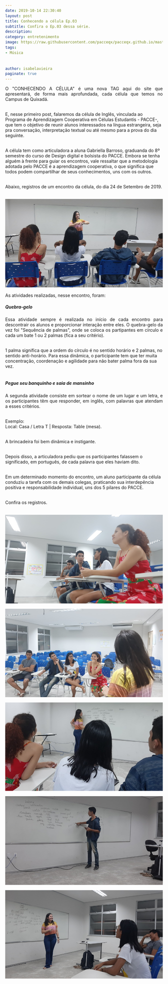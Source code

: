 ```yaml
---
date: 2019-10-14 22:30:40
layout: post
title: Conhecendo a célula Ep.03
subtitle: Confira o Ep.03 dessa série.
description: 
category: entretenimento
image: https://raw.githubusercontent.com/pacceqx/pacceqx.github.io/master/assets/pic/2019-10-14/capa.png
tags:
- Música


author: isabelavieira
paginate: true
---
```

<p style="text-align: justify">
O "CONHECENDO A CÉLULA" é uma nova TAG aqui do site que apresentará, de forma mais aprofundada, cada célula que temos no Campus de Quixadá.<br><br>

E, nesse primeiro post, falaremos da célula de Inglês, vinculada ao Programa de Aprendizagem Cooperativa em Células Estudantis - PACCE-, que tem o objetivo de reunir alunos interessados na língua estrangeira, seja pra conversação, interpretação textual ou até mesmo para a prova do dia seguinte.<br><br>

A célula tem como articuladora a aluna Gabriella Barroso, graduanda do 8º semestre do curso de Design digital e bolsista do PACCE. Embora se tenha alguém à frente para guiar os encontros, vale ressaltar que a metodologia adotada pelo PACCE é a aprendizagem cooperativa, o que significa que todos podem compartilhar de seus conhecimentos, uns com os outros. <br><br>


Abaixo, registros de um encontro da célula, do dia 24 de Setembro de 2019.<br><br>
</p>

![](https://raw.githubusercontent.com/pacceqx/pacceqx.github.io/master/assets/pic/2019-09-30/img1.jpg)

<p style="text-align: justify">
As atividades realizadas, nesse encontro, foram:<br>
</p>

##### Quebra-gelo <br>

<p style="text-align: justify">
Essa atividade sempre é realizada no início de cada encontro para descontrair os alunos e proporcionar interação entre eles. O quebra-gelo da vez foi "Sequência de palmas", onde se coloca os partipantes em círculo e cada um bate 1 ou 2 palmas (fica a seu critério). <br><br>

1 palma significa que a ordem do círculo é no sentido horário e 2 palmas, no sentido anti-horário. Para essa dinâmica, o participante tem que ter muita concentração, coordenação e agilidade para não bater palma fora da sua vez.<br><br>
</p>

##### Pegue seu banquinho e saia de mansinho<br>

<p style="text-align: justify">
A segunda atividade consiste em sortear o nome de um lugar e um letra, e os participantes têm que responder, em inglês, com palavras que atendam a esses critérios. <br><br>

Exemplo:<br>
Local: Casa / Letra T  | Resposta: Table (mesa).<br><br>

A brincadeira foi bem dinâmica e instigante.<br><br>

Depois disso, a articuladora pediu que os participantes falassem o significado, em português, de cada palavra que eles haviam dito.<br><br>

Em um determinado momento do encontro, um  aluno participante da célula conduziu a tarefa com os demais colegas, praticando sua interdepência positiva e responsabilidade individual, uns dos 5 pilares do PACCE. <br><br>

Confira os registros.<br><br>
</p>

![](https://raw.githubusercontent.com/pacceqx/pacceqx.github.io/master/assets/pic/2019-09-30/img2.jpg)

![](https://raw.githubusercontent.com/pacceqx/pacceqx.github.io/master/assets/pic/2019-09-30/img3.jpg)

![](https://raw.githubusercontent.com/pacceqx/pacceqx.github.io/master/assets/pic/2019-09-30/img4.jpg)

![](https://raw.githubusercontent.com/pacceqx/pacceqx.github.io/master/assets/pic/2019-09-30/img5.jpg)

![](https://raw.githubusercontent.com/pacceqx/pacceqx.github.io/master/assets/pic/2019-09-30/img6.jpg)


